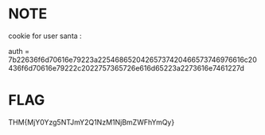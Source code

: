 # NOTE

cookie for user santa :

auth = 7b22636f6d70616e79223a22546865204265737420466573746976616c20436f6d70616e79222c2022757365726e616d65223a2273616e7461227d

# FLAG

THM{MjY0Yzg5NTJmY2Q1NzM1NjBmZWFhYmQy}

